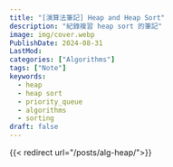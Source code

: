 ```yaml
---
title: "[演算法筆記] Heap and Heap Sort"
description: "紀錄複習 heap sort 的筆記"
image: img/cover.webp
PublishDate: 2024-08-31
LastMod: 
categories: ["Algorithms"]
tags: ["Note"]
keywords:
  - heap
  - heap sort
  - priority_queue
  - algorithms
  - sorting
draft: false
---
```


{{< redirect url="/posts/alg-heap/">}}

